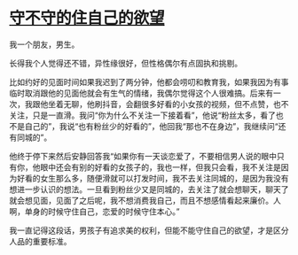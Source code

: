 # [守不守的住自己的欲望](https://github.com/miss-shiyi/miss-shiyi/issues/14)

我一个朋友，男生。

长得我个人觉得还不错，异性缘很好，但性格偶尔有点固执和挑剔。

比如约好的见面时间如果我迟到了两分钟，他都会唠叨和教育我，如果我因为有事临时取消跟他的见面他就会有生气的情绪，我偶尔觉得这个人很难搞。后来有一次，我跟他坐着无聊，他刷抖音，会翻很多好看的小女孩的视频，但不点赞，也不关注，只是一直滑。我问“你为什么不关注一下接着看”，他说“粉丝太多，看了也不是自己的”，我说“也有粉丝少的好看的”，他回我“那也不在身边”，我继续问“还有同城的”。

他终于停下来然后安静回答我“如果你有一天谈恋爱了，不要相信男人说的眼中只有你，他眼中还会有别的好看的女孩子的，我也一样，但我只会看，我不关注是因为好看的女生那么多，随便滑就可以打发时间，我不去关注同城的，是因为我没有想进一步认识的想法。一旦看到粉丝少又是同城的，去关注了就会想聊天，聊天了就会想见面，见面了之后呢，我不想消费我自己，而且不想感情看起来廉价。人啊，单身的时候守住自己，恋爱的时候守住本心。”

我一直记得这段话，男孩子有追求美的权利，但能不能守住自己的欲望，才是区分人品的重要标准。